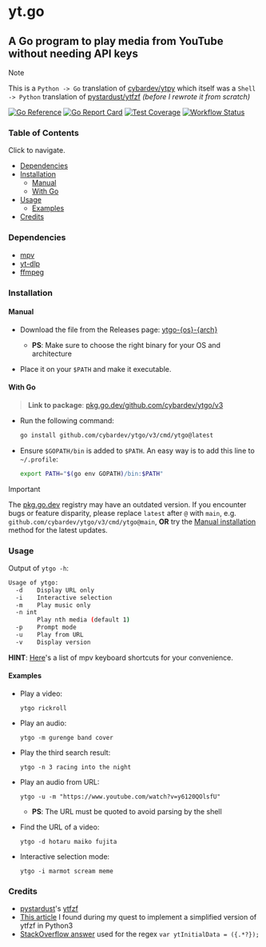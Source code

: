 # yt.go

## A Go program to play media from YouTube without needing API keys

> [!NOTE]
> This is a `Python -> Go` translation of [cybardev/ytpy][ytpy] which itself was a `Shell -> Python` translation of [pystardust/ytfzf][ytfzf] _(before I rewrote it from scratch)_

[![Go Reference][reference_badge]][reference_link]
[![Go Report Card][go_report_badge]][go_report_link]
[![Test Coverage][coveralls_badge]][coveralls_link]
[![Workflow Status][workflows_badge]][workflows_link]

### Table of Contents

Click to navigate.

- [Dependencies](#dependencies)
- [Installation](#installation)
  - [Manual](#manual)
  - [With Go](#with-go)
- [Usage](#usage)
  - [Examples](#examples)
- [Credits](#credits)

### Dependencies

- [mpv][mpv]
- [yt-dlp][ytdl]
- [ffmpeg][ffmpeg]

### Installation

#### Manual

- Download the file from the Releases page: [ytgo-{os}-{arch}][release]

  - **PS**: Make sure to choose the right binary for your OS and architecture

- Place it on your `$PATH` and make it executable.

#### With Go

> **Link to package**: [pkg.go.dev/github.com/cybardev/ytgo/v3][gopkg]

- Run the following command:

    ```sh
    go install github.com/cybardev/ytgo/v3/cmd/ytgo@latest
    ```

- Ensure `$GOPATH/bin` is added to `$PATH`. An easy way is to add this line to `~/.profile`:

    ```sh
    export PATH="$(go env GOPATH)/bin:$PATH"
    ```

> [!IMPORTANT]
> The [pkg.go.dev][gopkg] registry may have an outdated version. If you encounter bugs or feature disparity, please replace `latest` after `@` with `main`, e.g. `github.com/cybardev/ytgo/v3/cmd/ytgo@main`, **OR** try the [Manual installation](#manual) method for the latest updates.

### Usage

Output of `ytgo -h`:

```sh
Usage of ytgo:
  -d    Display URL only
  -i    Interactive selection
  -m    Play music only
  -n int
        Play nth media (default 1)
  -p    Prompt mode
  -u    Play from URL
  -v    Display version
```

**HINT**: [Here][mpv_hotkeys]'s a list of mpv keyboard shortcuts for your convenience.

#### Examples

- Play a video:

    `ytgo rickroll`

- Play an audio:

    `ytgo -m gurenge band cover`

- Play the third search result:

    `ytgo -n 3 racing into the night`

- Play an audio from URL:

    `ytgo -u -m "https://www.youtube.com/watch?v=y6120QOlsfU"`

  - **PS**: The URL must be quoted to avoid parsing by the shell

- Find the URL of a video:

    `ytgo -d hotaru maiko fujita`

- Interactive selection mode:

    `ytgo -i marmot scream meme`

### Credits

- [pystardust][pystardust]'s [ytfzf][ytfzf]
- [This article][article] I found during my quest to implement a simplified version of ytfzf in Python3
- [StackOverflow answer][regex] used for the regex `var ytInitialData = ({.*?});`

<!-- Links -->

[ytpy]: https://github.com/cybardev/ytpy
[gopkg]: https://pkg.go.dev/github.com/cybardev/ytgo/v3
[release]: https://github.com/cybardev/ytgo/releases/tag/latest
[mpv]: https://github.com/mpv-player/mpv
[ytdl]: https://github.com/yt-dlp/yt-dlp
[ffmpeg]: https://github.com/FFmpeg/FFmpeg
[mpv_hotkeys]: https://defkey.com/mpv-media-player-shortcuts
[pystardust]: https://github.com/pystardust
[ytfzf]: https://github.com/pystardust/ytfzf
[article]: https://www.codeproject.com/articles/873060/python-search-youtube-for-video
[regex]: https://stackoverflow.com/a/68262735
[reference_link]: https://pkg.go.dev/github.com/cybardev/ytgo/v3/cmd/ytgo
[go_report_link]: https://goreportcard.com/report/github.com/cybardev/ytgo/v3
[coveralls_link]: https://coveralls.io/github/cybardev/ytgo
[workflows_link]: https://github.com/cybardev/ytgo/actions/workflows/latest.yml
[reference_badge]: https://pkg.go.dev/badge/github.com/cybardev/ytgo/v3/cmd/ytgo.svg
[go_report_badge]: https://goreportcard.com/badge/github.com/cybardev/ytgo/v3?style=flat-square
[coveralls_badge]: https://img.shields.io/coveralls/github/cybardev/ytgo?style=flat-square
[workflows_badge]: https://img.shields.io/github/actions/workflow/status/cybardev/ytgo/latest.yml?style=flat-square
